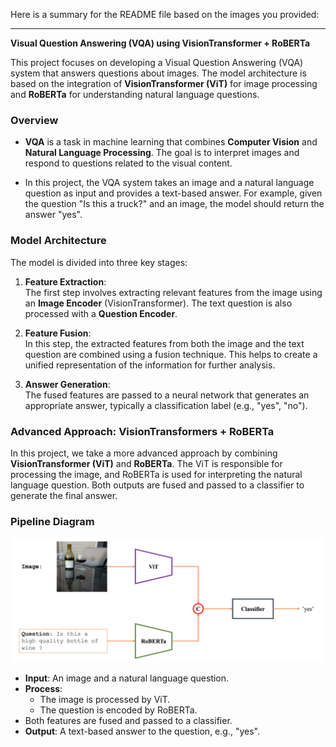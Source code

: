 Here is a summary for the README file based on the images you provided:

---

**Visual Question Answering (VQA) using VisionTransformer + RoBERTa**

This project focuses on developing a Visual Question Answering (VQA) system that answers questions about images. The model architecture is based on the integration of **VisionTransformer (ViT)** for image processing and **RoBERTa** for understanding natural language questions.

### Overview

- **VQA** is a task in machine learning that combines **Computer Vision** and **Natural Language Processing**. The goal is to interpret images and respond to questions related to the visual content.

- In this project, the VQA system takes an image and a natural language question as input and provides a text-based answer. For example, given the question "Is this a truck?" and an image, the model should return the answer "yes".

### Model Architecture

The model is divided into three key stages:

1. **Feature Extraction**:  
   The first step involves extracting relevant features from the image using an **Image Encoder** (VisionTransformer). The text question is also processed with a **Question Encoder**.

2. **Feature Fusion**:  
   In this step, the extracted features from both the image and the text question are combined using a fusion technique. This helps to create a unified representation of the information for further analysis.

3. **Answer Generation**:  
   The fused features are passed to a neural network that generates an appropriate answer, typically a classification label (e.g., "yes", "no").

### Advanced Approach: VisionTransformers + RoBERTa

In this project, we take a more advanced approach by combining **VisionTransformer (ViT)** and **RoBERTa**. The ViT is responsible for processing the image, and RoBERTa is used for interpreting the natural language question. Both outputs are fused and passed to a classifier to generate the final answer.

### Pipeline Diagram

![Pipeline Diagram](images/image.png)

- **Input**: An image and a natural language question.
- **Process**:
  - The image is processed by ViT.
  - The question is encoded by RoBERTa.
- Both features are fused and passed to a classifier.
- **Output**: A text-based answer to the question, e.g., "yes".
